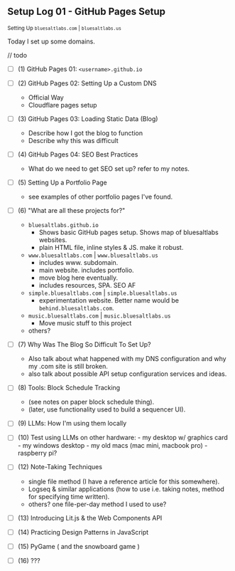 ## Setup Log 01 - GitHub Pages Setup

<small>Setting Up <code>bluesaltlabs.com</code> | <code>bluesaltlabs.us</code></small>

Today I set up some domains.

// todo

- [ ] (1) GitHub Pages 01: `<username>.github.io`
- [ ] (2) GitHub Pages 02: Setting Up a Custom DNS
    - Official Way
    - Cloudflare pages setup
- [ ] (3) GitHub Pages 03: Loading Static Data (Blog)
    - Describe how I got the blog to function
    - Describe why this was difficult
- [ ] (4) GitHub Pages 04: SEO Best Practices
    - What do we need to get SEO set up? refer to my notes.
- [ ] (5) Setting Up a Portfolio Page
    - see examples of other portfolio pages I've found.
- [ ] (6) "What are all these projects for?"
    - `bluesaltlabs.github.io`
        - Shows basic GitHub pages setup. Shows map of bluesaltlabs websites.
        - plain HTML file, inline styles & JS. make it robust.
    - `www.bluesaltlabs.com` | `www.bluesaltlabs.us`
        - includes www. subdomain.
        - main website. includes portfolio.
        - move blog here eventually.
        - includes resources, SPA. SEO AF
    - `simple.bluesaltlabs.com` | `simple.bluesaltlabs.us`
        - experimentation website. Better name would be `behind.bluesaltlabs.com`.
    - `music.bluesaltlabs.com` | `music.bluesaltlabs.us`
        - Move music stuff to this project
    - others?
- [ ] (7) Why Was The Blog So Difficult To Set Up?
    - Also talk about what happened with my DNS configuration and why my .com site is still broken.
    - also talk about possible API setup configuration services and ideas.
- [ ] (8) Tools: Block Schedule Tracking
    - (see notes on paper block schedule thing).
    - (later, use functionality used to build a sequencer UI).
- [ ] (9) LLMs: How I'm using them locally
- [ ] (10) Test using LLMs on other hardware:
        - my desktop w/ graphics card
        - my windows desktop
        - my old macs (mac mini, macbook pro)
        - raspberry pi?
- [ ] (12) Note-Taking Techniques
    - single file method (I have a reference article for this somewhere).
    - Logseq & similar applications (how to use i.e. taking notes, method for specifying time written).
    - others? one file-per-day method I used to use?
- [ ] (13) Introducing Lit.js & the Web Components API
- [ ] (14) Practicing Design Patterns in JavaScript
- [ ] (15) PyGame ( and the snowboard game )
- [ ] (16) ???


<!-- todo: figure out why this blows out the width of the container -->
<!-- ![The Zed IDE](https://imgur.com/CEstQAv.png) -->
<!--
  https://superuser.com/a/1238557/609991
  s =   90×  90 = Small Square
  b =  160× 160 = Big Square
  t =  160× 160 = Small Thumbnail
  m =  320× 320 = Medium Thumbnail
  l =  640× 640 = Large Thumbnail
  h = 1024×1024 = Huge Thumbnail
-->
<!--
<figure>
  <img src="https://imgur.com/CEstQAvj.png" alt="Zed Editor" style="display:block;max-width:800px;max-height:100%;" />
  <figcaption>The Zed IDE</figcaption>
</figure>
-->

<!--
"https://imgur.com/a/bXQxuqi"
"https://imgur.com/a/github-pages-setup-bXQxuqi"
|||
|-|-|
|ss.1|![CEstQAv](https://i.imgur.com/CEstQAvl.png)|
|ss.2|![bmySFXG](https://i.imgur.com/bmySFXGl.png)|
|ss.3|![lVRXSWn](https://i.imgur.com/lVRXSWnl.png)|
|ss.4|![mF0HnYF](https://i.imgur.com/mF0HnYFl.png)|
|ss.5|![t25dJ9i](https://i.imgur.com/t25dJ9il.png)|
|ss.6|![h8wS6jF](https://i.imgur.com/h8wS6jFl.png)|
|ss.7|![2KfTsLE](https://i.imgur.com/2KfTsLEl.png)|
|ss.8|![tgCvWSO](https://i.imgur.com/tgCvWSOl.png)|
|ss.9|![K6AldEu](https://i.imgur.com/K6AldEul.png)|
|ss.10|![gS4O0wX](https://i.imgur.com/gS4O0wXl.png)|
|ss.11|![gTYqHkq](https://i.imgur.com/gTYqHkql.png)|
|ss.12|![L0dZLbR](https://i.imgur.com/L0dZLbRl.png)|
|ss.13|![n6PgQhA](https://i.imgur.com/n6PgQhAl.png)|
|ss.14|![OweyuWZ](https://i.imgur.com/OweyuWZl.png)|
|ss.15|![FNAR1me](https://i.imgur.com/FNAR1mel.png)|
|ss.16|![FM4UeeU](https://i.imgur.com/FM4UeeUl.png)|
|ss.17|![ICSwTYB](https://i.imgur.com/ICSwTYBl.png)|
|ss.18|![58SuGKJ](https://i.imgur.com/58SuGKJl.png)|
|ss.19|![FSVgCSD](https://i.imgur.com/FSVgCSDl.png)|
|ss.20|![VnnvHmE](https://i.imgur.com/VnnvHmEl.png)|
|ss.21|![FCIPYcc](https://i.imgur.com/FCIPYccl.png)|
|ss.22|![sfcNDRV](https://i.imgur.com/sfcNDRVl.png)|
|ss.23|![JTMgNCM](https://i.imgur.com/JTMgNCMl.png)|
|ss.24|![KB6zzmT](https://i.imgur.com/KB6zzmTl.png)|
|ss.25|![QGIAUu8](https://i.imgur.com/QGIAUu8l.png)|
|ss.26|![0phOVa7](https://i.imgur.com/0phOVa7l.png)|
|ss.27|![lQbOHeX](https://i.imgur.com/lQbOHeXl.png)|
|ss.28|![ea1pLDj](https://i.imgur.com/ea1pLDjl.png)|
|ss.29|![hM1psH1](https://i.imgur.com/hM1psH1l.png)|
|ss.30|![CVrKIgS](https://i.imgur.com/CVrKIgSl.png)|
|ss.31|![ka3Ejth](https://i.imgur.com/ka3Ejthl.png)|
|ss.32|![cz3yPOh](https://i.imgur.com/cz3yPOhl.png)|
|ss.33|![0lbILOL](https://i.imgur.com/0lbILOLl.png)|
|ss.34|![iq1Q2L1](https://i.imgur.com/iq1Q2L1l.png)|
|ss.35|![04jlm59](https://i.imgur.com/04jlm59l.png)|
|ss.36|![woJvxkO](https://i.imgur.com/woJvxkOl.png)|
|ss.37|![XSBi7vo](https://i.imgur.com/XSBi7vol.png)|
|ss.38|![aX70jFj](https://i.imgur.com/aX70jFjl.png)|
|ss.39|![VfoRpY4](https://i.imgur.com/VfoRpY4l.png)|
|ss.40|![xZP14qF](https://i.imgur.com/xZP14qFl.png)|
|ss.41|![ASquF98](https://i.imgur.com/ASquF98l.png)|
|ss.42|![aQghaEE](https://i.imgur.com/aQghaEEl.png)|
|ss.43|![PrF272C](https://i.imgur.com/PrF272Cl.png)|
|ss.44|![lGxfeCW](https://i.imgur.com/lGxfeCWl.png)|
|ss.45|![44b0mEm](https://i.imgur.com/44b0mEml.png)|
|ss.46|![JdTELGc](https://i.imgur.com/JdTELGcl.png)|
|ss.47|![8rqt3Sj](https://i.imgur.com/8rqt3Sjl.png)|
|ss.48|![zYnmfU9](https://i.imgur.com/zYnmfU9l.png)|
|ss.49|![8hOzlnN](https://i.imgur.com/8hOzlnNl.png)|
|ss.50|![FPZUAfp](https://i.imgur.com/FPZUAfpl.png)|
|ss.51|![jUrRMeU](https://i.imgur.com/jUrRMeUl.png)|
|ss.52|![2gG5hrv](https://i.imgur.com/2gG5hrvl.png)|
|ss.53|![jEJYLq7](https://i.imgur.com/jEJYLq7l.png)|
-->
